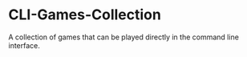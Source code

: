 # CLI-Games-Collection
A collection of games that can be played directly in the command line interface.
